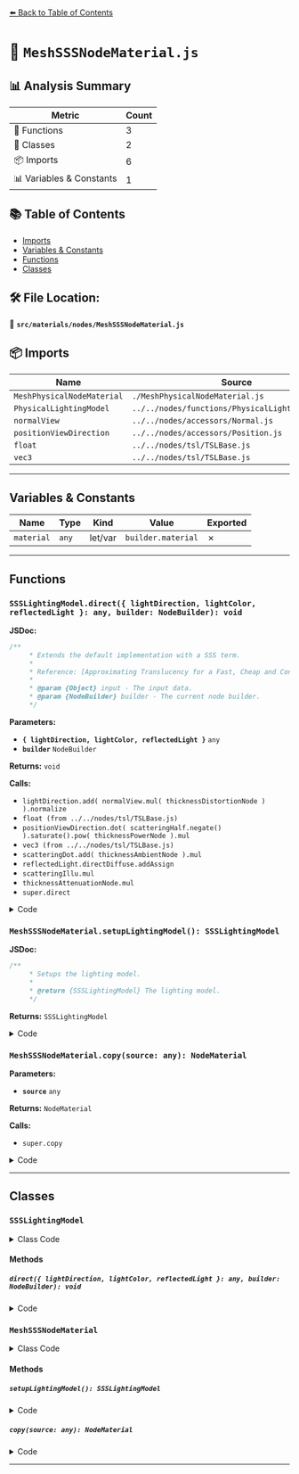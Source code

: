 [⬅️ Back to Table of Contents](../../../index.md)

# 📄 `MeshSSSNodeMaterial.js`

## 📊 Analysis Summary

| Metric | Count |
|--------|-------|
| 🔧 Functions | 3 |
| 🧱 Classes | 2 |
| 📦 Imports | 6 |
| 📊 Variables & Constants | 1 |

## 📚 Table of Contents

- [Imports](#imports)
- [Variables & Constants](#variables-constants)
- [Functions](#functions)
- [Classes](#classes)

## 🛠️ File Location:
📂 **`src/materials/nodes/MeshSSSNodeMaterial.js`**

## 📦 Imports

| Name | Source |
|------|--------|
| `MeshPhysicalNodeMaterial` | `./MeshPhysicalNodeMaterial.js` |
| `PhysicalLightingModel` | `../../nodes/functions/PhysicalLightingModel.js` |
| `normalView` | `../../nodes/accessors/Normal.js` |
| `positionViewDirection` | `../../nodes/accessors/Position.js` |
| `float` | `../../nodes/tsl/TSLBase.js` |
| `vec3` | `../../nodes/tsl/TSLBase.js` |


---

## Variables & Constants

| Name | Type | Kind | Value | Exported |
|------|------|------|-------|----------|
| `material` | `any` | let/var | `builder.material` | ✗ |


---

## Functions

### `SSSLightingModel.direct({ lightDirection, lightColor, reflectedLight }: any, builder: NodeBuilder): void`

**JSDoc:**
```typescript
/**
	 * Extends the default implementation with a SSS term.
	 *
	 * Reference: [Approximating Translucency for a Fast, Cheap and Convincing Subsurface Scattering Look]{@link https://colinbarrebrisebois.com/2011/03/07/gdc-2011-approximating-translucency-for-a-fast-cheap-and-convincing-subsurface-scattering-look/}
	 *
	 * @param {Object} input - The input data.
	 * @param {NodeBuilder} builder - The current node builder.
	 */
```

**Parameters:**

- **`{ lightDirection, lightColor, reflectedLight }`** `any`
- **`builder`** `NodeBuilder`

**Returns:** `void`

**Calls:**

- `lightDirection.add( normalView.mul( thicknessDistortionNode ) ).normalize`
- `float (from ../../nodes/tsl/TSLBase.js)`
- `positionViewDirection.dot( scatteringHalf.negate() ).saturate().pow( thicknessPowerNode ).mul`
- `vec3 (from ../../nodes/tsl/TSLBase.js)`
- `scatteringDot.add( thicknessAmbientNode ).mul`
- `reflectedLight.directDiffuse.addAssign`
- `scatteringIllu.mul`
- `thicknessAttenuationNode.mul`
- `super.direct`

<details><summary>Code</summary>

```typescript
direct( { lightDirection, lightColor, reflectedLight }, builder ) {

		if ( this.useSSS === true ) {

			const material = builder.material;

			const { thicknessColorNode, thicknessDistortionNode, thicknessAmbientNode, thicknessAttenuationNode, thicknessPowerNode, thicknessScaleNode } = material;

			const scatteringHalf = lightDirection.add( normalView.mul( thicknessDistortionNode ) ).normalize();
			const scatteringDot = float( positionViewDirection.dot( scatteringHalf.negate() ).saturate().pow( thicknessPowerNode ).mul( thicknessScaleNode ) );
			const scatteringIllu = vec3( scatteringDot.add( thicknessAmbientNode ).mul( thicknessColorNode ) );

			reflectedLight.directDiffuse.addAssign( scatteringIllu.mul( thicknessAttenuationNode.mul( lightColor ) ) );

		}

		super.direct( { lightDirection, lightColor, reflectedLight }, builder );

	}
```
</details>

### `MeshSSSNodeMaterial.setupLightingModel(): SSSLightingModel`

**JSDoc:**
```typescript
/**
	 * Setups the lighting model.
	 *
	 * @return {SSSLightingModel} The lighting model.
	 */
```

**Returns:** `SSSLightingModel`

<details><summary>Code</summary>

```typescript
setupLightingModel( /*builder*/ ) {

		return new SSSLightingModel( this.useClearcoat, this.useSheen, this.useIridescence, this.useAnisotropy, this.useTransmission, this.useDispersion, this.useSSS );

	}
```
</details>

### `MeshSSSNodeMaterial.copy(source: any): NodeMaterial`

**Parameters:**

- **`source`** `any`

**Returns:** `NodeMaterial`

**Calls:**

- `super.copy`

<details><summary>Code</summary>

```typescript
copy( source ) {

		this.thicknessColorNode = source.thicknessColorNode;
		this.thicknessDistortionNode = source.thicknessDistortionNode;
		this.thicknessAmbientNode = source.thicknessAmbientNode;
		this.thicknessAttenuationNode = source.thicknessAttenuationNode;
		this.thicknessPowerNode = source.thicknessPowerNode;
		this.thicknessScaleNode = source.thicknessScaleNode;

		return super.copy( source );

	}
```
</details>


---

## Classes

### `SSSLightingModel`

<details><summary>Class Code</summary>

```ts
class SSSLightingModel extends PhysicalLightingModel {

	/**
	 * Constructs a new physical lighting model.
	 *
	 * @param {boolean} [clearcoat=false] - Whether clearcoat is supported or not.
	 * @param {boolean} [sheen=false] - Whether sheen is supported or not.
	 * @param {boolean} [iridescence=false] - Whether iridescence is supported or not.
	 * @param {boolean} [anisotropy=false] - Whether anisotropy is supported or not.
	 * @param {boolean} [transmission=false] - Whether transmission is supported or not.
	 * @param {boolean} [dispersion=false] - Whether dispersion is supported or not.
	 * @param {boolean} [sss=false] - Whether SSS is supported or not.
	 */
	constructor( clearcoat = false, sheen = false, iridescence = false, anisotropy = false, transmission = false, dispersion = false, sss = false ) {

		super( clearcoat, sheen, iridescence, anisotropy, transmission, dispersion );

		/**
		 * Whether the lighting model should use SSS or not.
		 *
		 * @type {boolean}
		 * @default false
		 */
		this.useSSS = sss;

	}

	/**
	 * Extends the default implementation with a SSS term.
	 *
	 * Reference: [Approximating Translucency for a Fast, Cheap and Convincing Subsurface Scattering Look]{@link https://colinbarrebrisebois.com/2011/03/07/gdc-2011-approximating-translucency-for-a-fast-cheap-and-convincing-subsurface-scattering-look/}
	 *
	 * @param {Object} input - The input data.
	 * @param {NodeBuilder} builder - The current node builder.
	 */
	direct( { lightDirection, lightColor, reflectedLight }, builder ) {

		if ( this.useSSS === true ) {

			const material = builder.material;

			const { thicknessColorNode, thicknessDistortionNode, thicknessAmbientNode, thicknessAttenuationNode, thicknessPowerNode, thicknessScaleNode } = material;

			const scatteringHalf = lightDirection.add( normalView.mul( thicknessDistortionNode ) ).normalize();
			const scatteringDot = float( positionViewDirection.dot( scatteringHalf.negate() ).saturate().pow( thicknessPowerNode ).mul( thicknessScaleNode ) );
			const scatteringIllu = vec3( scatteringDot.add( thicknessAmbientNode ).mul( thicknessColorNode ) );

			reflectedLight.directDiffuse.addAssign( scatteringIllu.mul( thicknessAttenuationNode.mul( lightColor ) ) );

		}

		super.direct( { lightDirection, lightColor, reflectedLight }, builder );

	}

}
```
</details>

#### Methods

##### `direct({ lightDirection, lightColor, reflectedLight }: any, builder: NodeBuilder): void`

<details><summary>Code</summary>

```ts
direct( { lightDirection, lightColor, reflectedLight }, builder ) {

		if ( this.useSSS === true ) {

			const material = builder.material;

			const { thicknessColorNode, thicknessDistortionNode, thicknessAmbientNode, thicknessAttenuationNode, thicknessPowerNode, thicknessScaleNode } = material;

			const scatteringHalf = lightDirection.add( normalView.mul( thicknessDistortionNode ) ).normalize();
			const scatteringDot = float( positionViewDirection.dot( scatteringHalf.negate() ).saturate().pow( thicknessPowerNode ).mul( thicknessScaleNode ) );
			const scatteringIllu = vec3( scatteringDot.add( thicknessAmbientNode ).mul( thicknessColorNode ) );

			reflectedLight.directDiffuse.addAssign( scatteringIllu.mul( thicknessAttenuationNode.mul( lightColor ) ) );

		}

		super.direct( { lightDirection, lightColor, reflectedLight }, builder );

	}
```
</details>

### `MeshSSSNodeMaterial`

<details><summary>Class Code</summary>

```ts
class MeshSSSNodeMaterial extends MeshPhysicalNodeMaterial {

	static get type() {

		return 'MeshSSSNodeMaterial';

	}

	/**
	 * Constructs a new mesh SSS node material.
	 *
	 * @param {Object} [parameters] - The configuration parameter.
	 */
	constructor( parameters ) {

		super( parameters );

		/**
		 * Represents the thickness color.
		 *
		 * @type {?Node<vec3>}
		 * @default null
		 */
		this.thicknessColorNode = null;

		/**
		 * Represents the distortion factor.
		 *
		 * @type {?Node<float>}
		 */
		this.thicknessDistortionNode = float( 0.1 );

		/**
		 * Represents the thickness ambient factor.
		 *
		 * @type {?Node<float>}
		 */
		this.thicknessAmbientNode = float( 0.0 );

		/**
		 * Represents the thickness attenuation.
		 *
		 * @type {?Node<float>}
		 */
		this.thicknessAttenuationNode = float( .1 );

		/**
		 * Represents the thickness power.
		 *
		 * @type {?Node<float>}
		 */
		this.thicknessPowerNode = float( 2.0 );

		/**
		 * Represents the thickness scale.
		 *
		 * @type {?Node<float>}
		 */
		this.thicknessScaleNode = float( 10.0 );

	}

	/**
	 * Whether the lighting model should use SSS or not.
	 *
	 * @type {boolean}
	 * @default true
	 */
	get useSSS() {

		return this.thicknessColorNode !== null;

	}

	/**
	 * Setups the lighting model.
	 *
	 * @return {SSSLightingModel} The lighting model.
	 */
	setupLightingModel( /*builder*/ ) {

		return new SSSLightingModel( this.useClearcoat, this.useSheen, this.useIridescence, this.useAnisotropy, this.useTransmission, this.useDispersion, this.useSSS );

	}

	copy( source ) {

		this.thicknessColorNode = source.thicknessColorNode;
		this.thicknessDistortionNode = source.thicknessDistortionNode;
		this.thicknessAmbientNode = source.thicknessAmbientNode;
		this.thicknessAttenuationNode = source.thicknessAttenuationNode;
		this.thicknessPowerNode = source.thicknessPowerNode;
		this.thicknessScaleNode = source.thicknessScaleNode;

		return super.copy( source );

	}

}
```
</details>

#### Methods

##### `setupLightingModel(): SSSLightingModel`

<details><summary>Code</summary>

```ts
setupLightingModel( /*builder*/ ) {

		return new SSSLightingModel( this.useClearcoat, this.useSheen, this.useIridescence, this.useAnisotropy, this.useTransmission, this.useDispersion, this.useSSS );

	}
```
</details>

##### `copy(source: any): NodeMaterial`

<details><summary>Code</summary>

```ts
copy( source ) {

		this.thicknessColorNode = source.thicknessColorNode;
		this.thicknessDistortionNode = source.thicknessDistortionNode;
		this.thicknessAmbientNode = source.thicknessAmbientNode;
		this.thicknessAttenuationNode = source.thicknessAttenuationNode;
		this.thicknessPowerNode = source.thicknessPowerNode;
		this.thicknessScaleNode = source.thicknessScaleNode;

		return super.copy( source );

	}
```
</details>


---